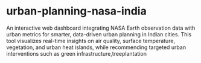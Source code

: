 # urban-planning-nasa-india
An interactive web dashboard integrating NASA Earth observation data with urban metrics for smarter, data-driven urban planning in Indian cities. This tool visualizes real-time insights on air quality, surface temperature, vegetation, and urban heat islands, while recommending targeted urban interventions such as green infrastructure,treeplantation
